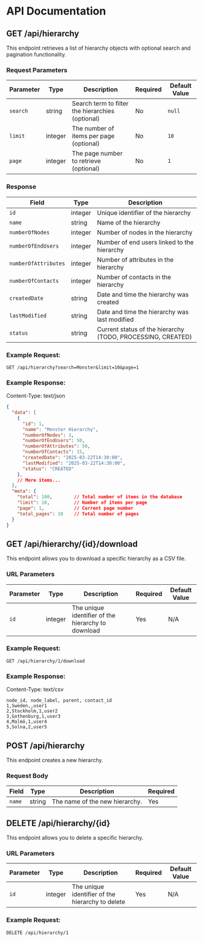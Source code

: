 # API Documentation

## GET /api/hierarchy

This endpoint retrieves a list of hierarchy objects with optional search and pagination functionality.

### Request Parameters

| Parameter     | Type     | Description                                      | Required | Default Value |
|---------------|----------|--------------------------------------------------|----------|---------------|
| `search`      | string   | Search term to filter the hierarchies (optional) | No       | `null`        |
| `limit`       | integer  | The number of items per page (optional)          | No       | `10`          |
| `page`        | integer  | The page number to retrieve (optional)           | No       | `1`           |

### Response

| Field              | Type     | Description                                      |
|--------------------|----------|--------------------------------------------------|
| `id`               | integer  | Unique identifier of the hierarchy               |
| `name`             | string   | Name of the hierarchy                            |
| `numberOfNodes`    | integer  | Number of nodes in the hierarchy                 |
| `numberOfEndUsers` | integer  | Number of end users linked to the hierarchy      |
| `numberOfAttributes`| integer | Number of attributes in the hierarchy            |
| `numberOfContacts` | integer  | Number of contacts in the hierarchy              |
| `createdDate`      | string   | Date and time the hierarchy was created          |
| `lastModified`     | string   | Date and time the hierarchy was last modified    |
| `status`           | string   | Current status of the hierarchy (TODO, PROCESSING, CREATED) |


### Example Request:

```plaintext
GET /api/hierarchy?search=Monster&limit=10&page=1
```

### Example Response:
Content-Type: text/json
```json
{
  "data": [
    {
      "id": 1,
      "name": "Monster Hierarchy",
      "numberOfNodes": 1,
      "numberOfEndUsers": 50,
      "numberOfAttributes": 50,
      "numberOfContacts": 15,
      "createdDate": "2025-03-22T14:30:00",
      "lastModified": "2025-03-22T14:30:00",
      "status": "CREATED"
    },
    // More items...
  ],
  "meta": {
    "total": 100,        // Total number of items in the database
    "limit": 10,         // Number of items per page
    "page": 1,           // Current page number
    "total_pages": 10    // Total number of pages
  }
}
```

## GET /api/hierarchy/{id}/download

This endpoint allows you to download a specific hierarchy as a CSV file.

### URL Parameters

| Parameter     | Type     | Description                                      | Required | Default Value |
|---------------|----------|--------------------------------------------------|----------|---------------|
| `id`          | integer  | The unique identifier of the hierarchy to download | Yes      | N/A           |

### Example Request:

```plaintext
GET /api/hierarchy/1/download
```

### Example Response:
Content-Type: text/csv
```plaintext
node_id, node_label, parent, contact_id
1,Sweden,,user1
2,Stockholm,1,user2
3,Gothenburg,1,user3
4,Malmö,1,user4
5,Solna,2,user5
```

## POST /api/hierarchy

This endpoint creates a new hierarchy.

### Request Body

| Field   | Type   | Description                              | Required |
|---------|--------|------------------------------------------|----------|
| `name`  | string | The name of the new hierarchy.           | Yes      |

## DELETE /api/hierarchy/{id}

This endpoint allows you to delete a specific hierarchy.

### URL Parameters

| Parameter     | Type     | Description                                      | Required | Default Value |
|---------------|----------|--------------------------------------------------|----------|---------------|
| `id`          | integer  | The unique identifier of the hierarchy to delete | Yes      | N/A           |

### Example Request:

```plaintext
DELETE /api/hierarchy/1
```